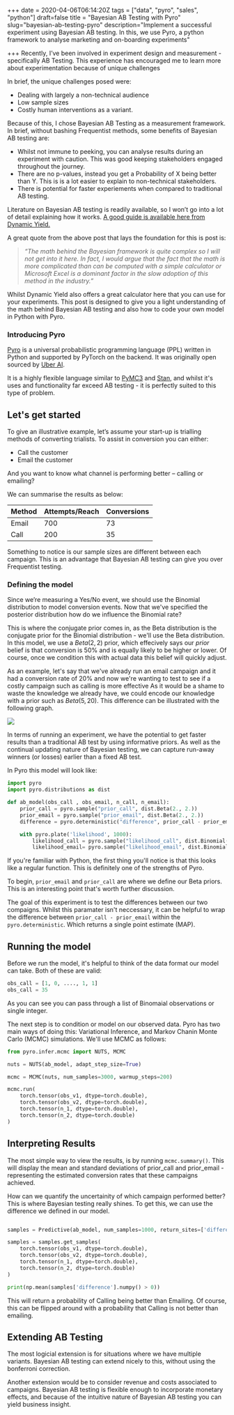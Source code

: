 +++
date = 2020-04-06T06:14:20Z
tags = ["data", "pyro", "sales", "python"]
draft=false
title = "Bayesian AB Testing with Pyro"
slug="bayesian-ab-testing-pyro"
description="Implement a successful experiment using Bayesian AB testing. In this, we use Pyro, a python framework to analyse marketing and on-boarding experiments"

+++
Recently, I’ve been involved in experiment design and measurement - specifically AB Testing. This experience has encouraged me to learn more about experimentation because of unique challenges

In brief, the unique challenges posed were:
* Dealing with largely a non-technical audience
* Low sample sizes
* Costly human interventions as a variant.

Because of this, I chose Bayesian AB Testing as a measurement framework. In brief, without bashing Frequentist methods, some benefits of Bayesian AB testing are:

* Whilst not immune to peeking, you can analyse results during an experiment with caution. This was good keeping stakeholders engaged throughout the journey.
* There are no p-values, instead you get a Probability of X being better than Y. This is is a lot easier to explain to non-technical stakeholders.
* There is potential for faster experiements when compared to traditional AB testing.

Literature on Bayesian AB testing is readily available, so I won’t go into a lot of detail explaining how it works. [A good guide is available here from Dynamic Yield.](https://www.dynamicyield.com/lesson/bayesian-testing/)

A great quote from the above post that lays the foundation for this is post is:

> _“The math behind the Bayesian framework is quite complex so I will not get into it here. In fact, I would argue that the fact that the math is more complicated than can be computed with a simple calculator or Microsoft Excel is a dominant factor in the slow adoption of this method in the industry.”_

Whilst Dynamic Yield also offers a great calculator here that you can use for your experiments. This post is designed to give you a light understanding of the math behind Bayesian AB testing and also how to code your own model in Python with Pyro.

### Introducing Pyro

[Pyro](https://pyro.ai/) is a universal probabilistic programming language (PPL) written in Python and supported by PyTorch on the backend. It was originally open sourced by [Uber AI](ttps://www.uber.com/us/en/uberai). 

It is a highly flexible language similar to [PyMC3](https://docs.pymc.io/) and [Stan](https://mc-stan.org/), and whilst it's uses and functionality far exceed AB testing - it is perfectly suited to this type of problem.

## Let's get started

To give an illustrative example, let’s assume your start-up is trialling methods of converting trialists. To assist in conversion you can either:

* Call the customer
* Email the customer

And you want to know what channel is performing better – calling or emailing?

We can summarise the results as below:

| Method | Attempts/Reach | Conversions |
|--------|----------------|-------------|
| Email  | 700            | 73          |
| Call   | 200            | 35          |

Something to notice is our sample sizes are different between each campaign. This is an advantage that Bayesian AB testing can give you over Frequentist testing.

### Defining the model

Since we’re measuring a Yes/No event, we should use the Binomial distribution to model conversion events. Now that we've specified the posterior distribution how do we influence the Binomial rate?

This is where the conjugate prior comes in, as the Beta distribution is the conjugate prior for the Binomial distribution - we'll use the Beta distribution. In this model, we use a $Beta(2,2)$ prior, which effecively says our _prior_ belief is that conversion is 50% and is equally likely to be higher or lower. Of course, once we condition this with actual data this belief will quickly adjust.

As an example, let's say that we've already run an email campaign and it had a conversion rate of 20% and now we're wanting to test to see if a costly campaign such as calling is more effective As it would be a shame to waste the knowledge we already have, we could encode our knowledge with a prior such as $Beta(5, 20)$. This difference can be illustrated with the following graph. 

![](/static/graphs/distributions.png)

In terms of running an experiment, we have the potential to get faster results than a traditional AB test by using informative priors. As well as the continual updating nature of Bayesian testing, we can capture run-away winners (or losses) earlier than a fixed AB test.

In Pyro this model will look like:

```python
import pyro
import pyro.distributions as dist

def ab_model(obs_call , obs_email, n_call, n_email):
    prior_call = pyro.sample("prior_call", dist.Beta(2., 2.))
    prior_email = pyro.sample("prior_email", dist.Beta(2., 2.))
    difference = pyro.deterministic("difference", prior_call - prior_email)

    with pyro.plate('likelihood', 1000):
        likelihood_call = pyro.sample("likelihood_call", dist.Binomial(total_count=n_call, probs=prior_call), obs=obs_call)
        likelihood_email= pyro.sample("likelihood_email", dist.Binomial(total_count=n_email, probs=prior_email), obs=obs_email)
```

If you're familiar with Python, the first thing you'll notice is that this looks like a regular function. This is definitely one of the strengths of Pyro.

To begin, `prior_email` and `prior_call` are where we define our Beta priors. This is an interesting point that's worth further discussion.

The goal of this experiment is to test the differences between our two compaigns. Whilst this paramater isn't neccessary, it can be helpful to wrap the difference between `prior_call - prior_email` within the `pyro.deterministic`. Which returns a single point estimate (MAP).

## Running the model

Before we run the model, it's helpful to think of the data format our model can take. Both of these are valid:

```python
obs_call = [1, 0, ...., 1, 1]
obs_call = 35
```

As you can see you can pass through a list of Binomaial observations or single integer.

The next step is to condition or model on our observed data. Pyro has two main ways of doing this: Variational Inference, and Markov Chanin Monte Carlo (MCMC) simulations. We'll use MCMC as follows:

```python
from pyro.infer.mcmc import NUTS, MCMC

nuts = NUTS(ab_model, adapt_step_size=True)

mcmc = MCMC(nuts, num_samples=3000, warmup_steps=200)

mcmc.run(
	torch.tensor(obs_v1, dtype=torch.double),
	torch.tensor(obs_v2, dtype=torch.double),
	torch.tensor(n_1, dtype=torch.double),
	torch.tensor(n_2, dtype=torch.double)
)
```

## Interpreting Results

The most simple way to view the results, is by running `mcmc.summary()`. This will display the mean and standard deviations of prior_call and prior_email - representing the estimated conversion rates that these campaigns achieved.

How can we quantify the uncertainity of which campaign performed better? This is where Bayesian testing really shines. To get this, we can use the difference we defined in our model.

```python

samples = Predictive(ab_model, num_samples=1000, return_sites=['difference'])

samples = samples.get_samples(
    torch.tensor(obs_v1, dtype=torch.double),
    torch.tensor(obs_v2, dtype=torch.double),
    torch.tensor(n_1, dtype=torch.double),
    torch.tensor(n_2, dtype=torch.double)
)

print(np.mean(samples['difference'].numpy() > 0))
```

This will return a probability of Calling being better than Emailing. Of course, this can be flipped around with a probability that Calling is not better than emailing.

## Extending AB Testing

The most logicial extension is for situations where we have multiple variants. Bayesian AB testing can extend nicely to this, without using the bonferroni correction. 

Another extension would be to consider revenue and costs associated to campaigns. Bayesian AB testing is flexible enough to incorporate monetary effects, and because of the intuitive nature of Bayesian AB testing you can yield business insight.